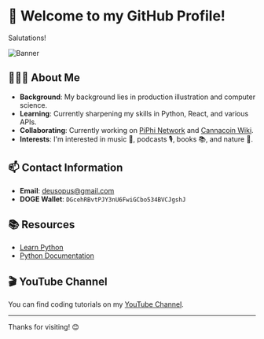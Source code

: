# 👋 Welcome to my GitHub Profile!

Salutations!

![Banner](https://imgur.com/YmuTMf3.jpg)

## 🦸🏼‍♂️ About Me

- **Background**: My background lies in production illustration and computer science.
- **Learning**: Currently sharpening my skills in Python, React, and various APIs.
- **Collaborating**: Currently working on [PiPhi Network](https://piphi.network) and [Cannacoin Wiki](https://wiki.cannacoin.org).
- **Interests**: I'm interested in music 🎵, podcasts 🎙️, books 📚, and nature 🌳.

## 📫 Contact Information

- **Email**: [deusopus@gmail.com](mailto:deusopus@gmail.com)
- **DOGE Wallet**: `DGcehRBvtPJY3nU6FwiGCbo534BVCJgshJ`

## 📚 Resources

- [Learn Python](https://www.w3schools.com/python/default.asp)
- [Python Documentation](https://docs.python.org/3/)

## 🎬 YouTube Channel

You can find coding tutorials on my [YouTube Channel](https://www.youtube.com/channel/UCT07DW6mr6LMqidFVxdblKw).

---

Thanks for visiting! 😊



<!---
grasshaussoftware/grasshaussoftware is a ✨ special ✨ repository because its `README.md` (this file) appears on your GitHub profile.
You can click the Preview link to take a look at your changes.
--->
